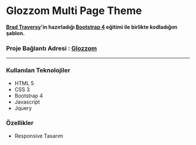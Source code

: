 #  Glozzom Multi Page Theme


**[Brad Traversy](https://www.udemy.com/user/brad-traversy)'in hazırladığı [Bootstrap 4](https://www.udemy.com/course/bootstrap-4-from-scratch-with-5-projects) eğitimi ile birlikte kodladığım şablon.**





### Proje Bağlantı Adresi : [Glozzom](https://mustafadalga.github.io/Front-End-Developments/Glozzom/index.html)
<hr>




### Kullanılan Teknolojiler
 * HTML 5
 * CSS 3
 * Bootstrap 4
 * Javascript
 * Jquery
 
 
### Özellikler
* Responsive Tasarım
